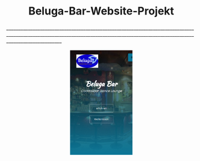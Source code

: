 <h1 align="center" width="100%"  >
    Beluga-Bar-Website-Projekt
</h1>
___________________________________________________________________________________________________________________________________________________________________________________

<p align="center" width="100%">
    <img width="33%" src="https://github.com/KhaledBenAbderrahim/Beluga-Bar-Website-Projekt/blob/main/Data/Beluga_app.png?raw=true"> 
</p>
 
